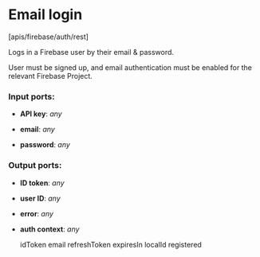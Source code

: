 # Email login

[apis/firebase/auth/rest]

Logs in a Firebase user by their email & password.

User must be signed up, and email authentication must be enabled for the relevant Firebase Project.

### Input ports:

* __API key__: _any_



* __email__: _any_



* __password__: _any_



### Output ports:

* __ID token__: _any_



* __user ID__: _any_



* __error__: _any_



* __auth context__: _any_

    idToken
    email
    refreshToken
    expiresIn
    localId
    registered



